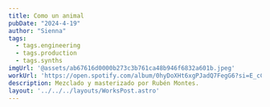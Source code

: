 ```yaml
---
title: Como un animal
pubDate: "2024-4-19"
author: "Sienna"
tags:
  - tags.engineering
  - tags.production
  - tags.synths
imgUrl: '@assets/ab67616d0000b273c3b761ca48b946f6832a601b.jpeg'
workUrl: 'https://open.spotify.com/album/0hyDoXHt6xgPJadQ7FegG6?si=E_cCPp1QTYarS-GTsbee8A'
description: Mezclado y masterizado por Rubén Montes.
layout: '../../../layouts/WorksPost.astro'
---
```

